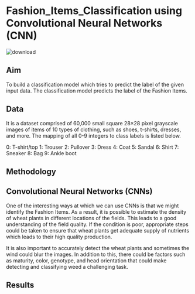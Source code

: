 # Fashion_Items_Classification using Convolutional Neural Networks (CNN)
![download](https://github.com/vorugantisaiteja/Fashion_Items_Classification/assets/42023876/c294f7bc-248a-44a3-aa11-0b0a0140c3ee)
## Aim
To build a classification model which tries to predict the label of the given input data. The classification model predicts the label of the Fashion Items. 
## Data
It is a dataset comprised of 60,000 small square 28×28 pixel grayscale images of items of 10 types of clothing, such as shoes, t-shirts, dresses, and more. The mapping of all 0-9 integers to class labels is listed below.

0: T-shirt/top
1: Trouser
2: Pullover
3: Dress
4: Coat
5: Sandal
6: Shirt
7: Sneaker
8: Bag
9: Ankle boot

## Methodology
## Convolutional Neural Networks (CNNs)
One of the interesting ways at which we can use CNNs is that we might identify the Fashion Items. As a result, it is possible to estimate the density of wheat plants in different locations of the fields. This leads to a good understanding of the field quality. If the condition is poor, appropriate steps could be taken to ensure that wheat plants get adequate supply of nutrients which leads to their high quality production.

It is also important to accurately detect the wheat plants and sometimes the wind could blur the images. In addition to this, there could be factors such as maturity, color, genotype, and head orientation that could make detecting and classifying weed a challenging task.
## Results
